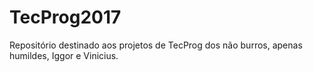 # TecProg2017
Repositório destinado aos projetos de TecProg dos não burros, apenas humildes, Iggor e Vinicius.
